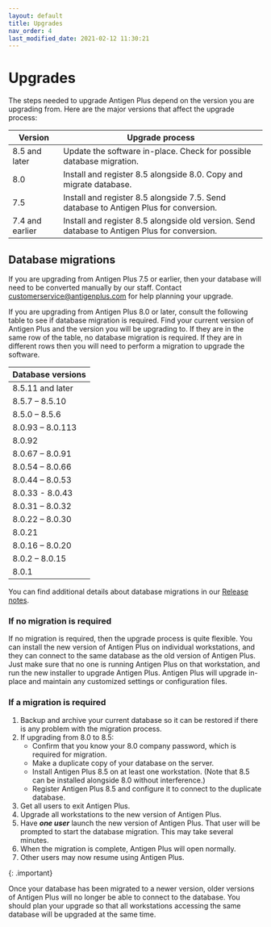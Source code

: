 ```yaml
---
layout: default
title: Upgrades
nav_order: 4
last_modified_date: 2021-02-12 11:30:21
---
```


# Upgrades

The steps needed to upgrade Antigen Plus depend on the version you are upgrading
from. Here are the major versions that affect the upgrade process:

| Version         | Upgrade process                                                                               |
| --------------- | --------------------------------------------------------------------------------------------- |
| 8.5 and later   | Update the software in-place. Check for possible database migration.                          |
| 8.0             | Install and register 8.5 alongside 8.0. Copy and migrate database.                            |
| 7.5             | Install and register 8.5 alongside 7.5. Send database to Antigen Plus for conversion.         |
| 7.4 and earlier | Install and register 8.5 alongside old version. Send database to Antigen Plus for conversion. |

## Database migrations

If you are upgrading from Antigen Plus 7.5 or earlier, then your database will
need to be converted manually by our staff. Contact
[customerservice@antigenplus.com](mailto:customerservice@antigenplus.com) for
help planning your upgrade.

If you are upgrading from Antigen Plus 8.0 or later, consult the following table
to see if database migration is required. Find your current version of Antigen
Plus and the version you will be upgrading to. If they are in the same row of
the table, no database migration is required. If they are in different rows then
you will need to perform a migration to upgrade the software.

| Database versions |
| ----------------- |
| 8.5.11 and later  |
| 8.5.7 – 8.5.10    |
| 8.5.0 – 8.5.6     |
| 8.0.93 – 8.0.113  |
| 8.0.92            |
| 8.0.67 – 8.0.91   |
| 8.0.54 – 8.0.66   |
| 8.0.44 – 8.0.53   |
| 8.0.33 - 8.0.43   |
| 8.0.31 – 8.0.32   |
| 8.0.22 – 8.0.30   |
| 8.0.21            |
| 8.0.16 – 8.0.20   |
| 8.0.2 – 8.0.15    |
| 8.0.1             |

You can find additional details about database migrations in our
[Release notes](/release-notes.html).

### If no migration is required

If no migration is required, then the upgrade process is quite flexible. You can
install the new version of Antigen Plus on individual workstations, and they can
connect to the same database as the old version of Antigen Plus. Just make sure
that no one is running Antigen Plus on that workstation, and run the new
installer to upgrade Antigen Plus. Antigen Plus will upgrade in-place and
maintain any customized settings or configuration files.

### If a migration is required

1. Backup and archive your current database so it can be restored if there is
   any problem with the migration process.
2. If upgrading from 8.0 to 8.5:
   - Confirm that you know your 8.0 company password, which is required for
     migration.
   - Make a duplicate copy of your database on the server.
   - Install Antigen Plus 8.5 on at least one workstation. (Note that 8.5 can be
     installed alongside 8.0 without interference.)
   - Register Antigen Plus 8.5 and configure it to connect to the duplicate
     database.
3. Get all users to exit Antigen Plus.
4. Upgrade all workstations to the new version of Antigen Plus.
5. Have _**one user**_ launch the new version of Antigen Plus. That user will be
   prompted to start the database migration. This may take several minutes.
6. When the migration is complete, Antigen Plus will open normally.
7. Other users may now resume using Antigen Plus.

{: .important}

Once your database has been migrated to a newer version, older versions of
Antigen Plus will no longer be able to connect to the database. You should plan
your upgrade so that all workstations accessing the same database will be
upgraded at the same time.
